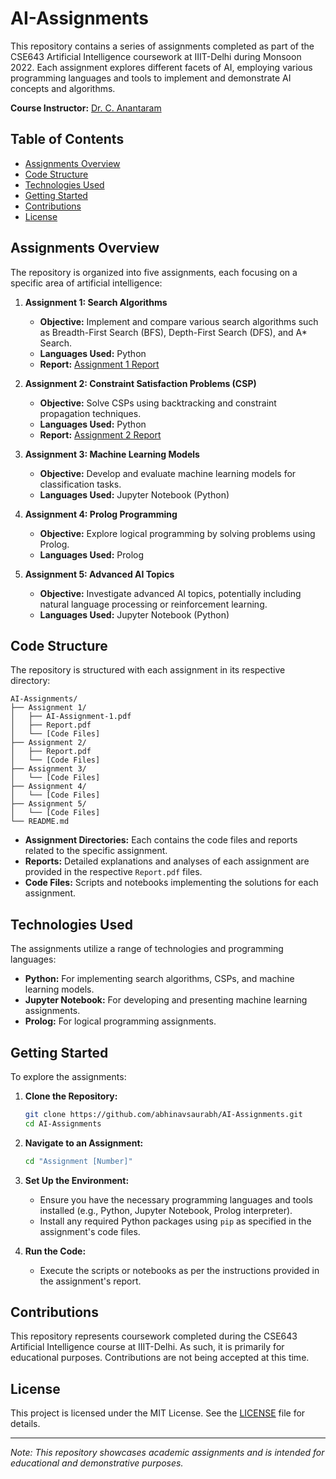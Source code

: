 # AI-Assignments

This repository contains a series of assignments completed as part of the CSE643 Artificial Intelligence coursework at IIIT-Delhi during Monsoon 2022. Each assignment explores different facets of AI, employing various programming languages and tools to implement and demonstrate AI concepts and algorithms.

**Course Instructor:** [Dr. C. Anantaram](https://www.linkedin.com/in/c-anantaram-312b6214/)

## Table of Contents

- [Assignments Overview](#assignments-overview)
- [Code Structure](#code-structure)
- [Technologies Used](#technologies-used)
- [Getting Started](#getting-started)
- [Contributions](#contributions)
- [License](#license)

## Assignments Overview

The repository is organized into five assignments, each focusing on a specific area of artificial intelligence:

1. **Assignment 1: Search Algorithms**
   - **Objective:** Implement and compare various search algorithms such as Breadth-First Search (BFS), Depth-First Search (DFS), and A* Search.
   - **Languages Used:** Python
   - **Report:** [Assignment 1 Report](https://github.com/abhinavsaurabh/AI-Assignments/blob/main/Assignment%201/Report.pdf)

2. **Assignment 2: Constraint Satisfaction Problems (CSP)**
   - **Objective:** Solve CSPs using backtracking and constraint propagation techniques.
   - **Languages Used:** Python
   - **Report:** [Assignment 2 Report](https://github.com/abhinavsaurabh/AI-Assignments/blob/main/Assignment%202/Report.pdf)

3. **Assignment 3: Machine Learning Models**
   - **Objective:** Develop and evaluate machine learning models for classification tasks.
   - **Languages Used:** Jupyter Notebook (Python)

4. **Assignment 4: Prolog Programming**
   - **Objective:** Explore logical programming by solving problems using Prolog.
   - **Languages Used:** Prolog

5. **Assignment 5: Advanced AI Topics**
   - **Objective:** Investigate advanced AI topics, potentially including natural language processing or reinforcement learning.
   - **Languages Used:** Jupyter Notebook (Python)

## Code Structure

The repository is structured with each assignment in its respective directory:

```
AI-Assignments/
├── Assignment 1/
│   ├── AI-Assignment-1.pdf
│   ├── Report.pdf
│   └── [Code Files]
├── Assignment 2/
│   ├── Report.pdf
│   └── [Code Files]
├── Assignment 3/
│   └── [Code Files]
├── Assignment 4/
│   └── [Code Files]
├── Assignment 5/
│   └── [Code Files]
└── README.md
```

- **Assignment Directories:** Each contains the code files and reports related to the specific assignment.
- **Reports:** Detailed explanations and analyses of each assignment are provided in the respective `Report.pdf` files.
- **Code Files:** Scripts and notebooks implementing the solutions for each assignment.

## Technologies Used

The assignments utilize a range of technologies and programming languages:

- **Python:** For implementing search algorithms, CSPs, and machine learning models.
- **Jupyter Notebook:** For developing and presenting machine learning assignments.
- **Prolog:** For logical programming assignments.

## Getting Started

To explore the assignments:

1. **Clone the Repository:**

   ```bash
   git clone https://github.com/abhinavsaurabh/AI-Assignments.git
   cd AI-Assignments
   ```

2. **Navigate to an Assignment:**

   ```bash
   cd "Assignment [Number]"
   ```

3. **Set Up the Environment:**

   - Ensure you have the necessary programming languages and tools installed (e.g., Python, Jupyter Notebook, Prolog interpreter).
   - Install any required Python packages using `pip` as specified in the assignment's code files.

4. **Run the Code:**

   - Execute the scripts or notebooks as per the instructions provided in the assignment's report.

## Contributions

This repository represents coursework completed during the CSE643 Artificial Intelligence course at IIIT-Delhi. As such, it is primarily for educational purposes. Contributions are not being accepted at this time.

## License

This project is licensed under the MIT License. See the [LICENSE](LICENSE) file for details.

---

*Note: This repository showcases academic assignments and is intended for educational and demonstrative purposes.*
